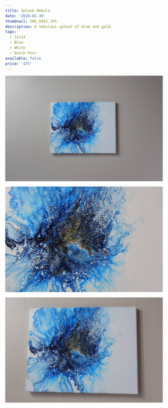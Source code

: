 ```yaml
---
title: Splash Nebula
date: '2020-01-30'
thumbnail: IMG_0452.JPG
description: A nebulous splash of blue and gold.
tags:
  - 11x14
  - Blue
  - White
  - Dutch Pour
available: false
price: '$75'
---
```


![](IMG_0459.JPG)

![](IMG_0453.JPG)

![](IMG_0454.JPG)

